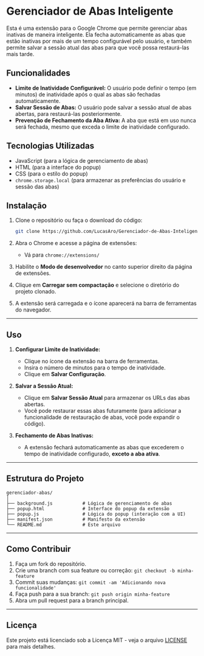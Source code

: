 # **Gerenciador de Abas Inteligente**

Esta é uma extensão para o Google Chrome que permite gerenciar abas inativas de maneira inteligente. Ela fecha automaticamente as abas que estão inativas por mais de um tempo configurável pelo usuário, e também permite salvar a sessão atual das abas para que você possa restaurá-las mais tarde.

## **Funcionalidades**

- **Limite de Inatividade Configurável:** O usuário pode definir o tempo (em minutos) de inatividade após o qual as abas são fechadas automaticamente.
- **Salvar Sessão de Abas:** O usuário pode salvar a sessão atual de abas abertas, para restaurá-las posteriormente.
- **Prevenção de Fechamento da Aba Ativa:** A aba que está em uso nunca será fechada, mesmo que exceda o limite de inatividade configurado.
  
## **Tecnologias Utilizadas**

- JavaScript (para a lógica de gerenciamento de abas)
- HTML (para a interface do popup)
- CSS (para o estilo do popup)
- `chrome.storage.local` (para armazenar as preferências do usuário e sessão das abas)

## **Instalação**

1. Clone o repositório ou faça o download do código:
   ```bash
   git clone https://github.com/LucasAro/Gerenciador-de-Abas-Inteligent.git
   ```

2. Abra o Chrome e acesse a página de extensões:
   - Vá para `chrome://extensions/`

3. Habilite o **Modo de desenvolvedor** no canto superior direito da página de extensões.

4. Clique em **Carregar sem compactação** e selecione o diretório do projeto clonado.

5. A extensão será carregada e o ícone aparecerá na barra de ferramentas do navegador.

---

## **Uso**

1. **Configurar Limite de Inatividade:**
   - Clique no ícone da extensão na barra de ferramentas.
   - Insira o número de minutos para o tempo de inatividade.
   - Clique em **Salvar Configuração**.
   
2. **Salvar a Sessão Atual:**
   - Clique em **Salvar Sessão Atual** para armazenar os URLs das abas abertas.
   - Você pode restaurar essas abas futuramente (para adicionar a funcionalidade de restauração de abas, você pode expandir o código).

3. **Fechamento de Abas Inativas:**
   - A extensão fechará automaticamente as abas que excederem o tempo de inatividade configurado, **exceto a aba ativa**.

---

## **Estrutura do Projeto**

```plaintext
gerenciador-abas/
│
├── background.js           # Lógica de gerenciamento de abas
├── popup.html              # Interface do popup da extensão
├── popup.js                # Lógica do popup (interação com a UI)
├── manifest.json           # Manifesto da extensão
└── README.md               # Este arquivo
```

---

## **Como Contribuir**

1. Faça um fork do repositório.
2. Crie uma branch com sua feature ou correção: `git checkout -b minha-feature`
3. Commit suas mudanças: `git commit -am 'Adicionando nova funcionalidade'`
4. Faça push para a sua branch: `git push origin minha-feature`
5. Abra um pull request para a branch principal.

---

## **Licença**

Este projeto está licenciado sob a Licença MIT - veja o arquivo [LICENSE](LICENSE) para mais detalhes.

